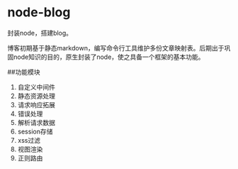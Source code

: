 # node-blog
封装node，搭建blog。

博客初期基于静态markdown，编写命令行工具维护多份文章映射表。后期出于巩固node知识的目的，原生封装了node，使之具备一个框架的基本功能。

<!-- 使用[mongodb](http://www.mongodb.org/)做存储 -->

##功能模块

1. 自定义中间件
2. 静态资源处理
3. 请求响应拓展
4. 错误处理
5. 解析请求数据
6. session存储
7. xss过滤
8. 视图渲染
9. 正则路由
